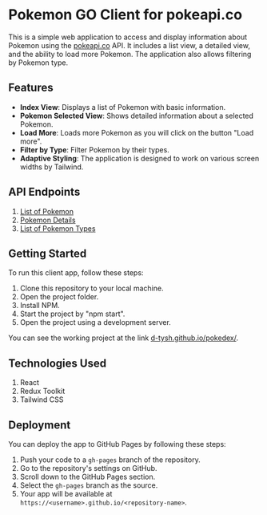 # Pokemon GO Client for pokeapi.co

This is a simple web application to access and display information about Pokemon using the [pokeapi.co](https://pokeapi.co/) API. It includes a list view, a detailed view, and the ability to load more Pokemon. The application also allows filtering by Pokemon type.

## Features

- **Index View**: Displays a list of Pokemon with basic information.
- **Pokemon Selected View**: Shows detailed information about a selected Pokemon.
- **Load More**: Loads more Pokemon as you will click on the button "Load more".
- **Filter by Type**: Filter Pokemon by their types.
- **Adaptive Styling**: The application is designed to work on various screen widths by Tailwind.

## API Endpoints

1. [List of Pokemon](https://pokeapi.co/api/v2/pokemon/?offset=${offset}&limit=12)
2. [Pokemon Details](https://pokeapi.co/api/v2/pokemon/)
3. [List of Pokemon Types](https://pokeapi.co/api/v2/type/)

## Getting Started

To run this client app, follow these steps:

1. Clone this repository to your local machine.
2. Open the project folder.
3. Install NPM.
4. Start the project by "npm start".
3. Open the project using a development server.

You can see the working project at the link [d-tysh.github.io/pokedex/](https://d-tysh.github.io/pokedex/).

## Technologies Used

1. React
2. Redux Toolkit
3. Tailwind CSS

## Deployment

You can deploy the app to GitHub Pages by following these steps:

1. Push your code to a `gh-pages` branch of the repository.
2. Go to the repository's settings on GitHub.
3. Scroll down to the GitHub Pages section.
4. Select the `gh-pages` branch as the source.
5. Your app will be available at `https://<username>.github.io/<repository-name>`.